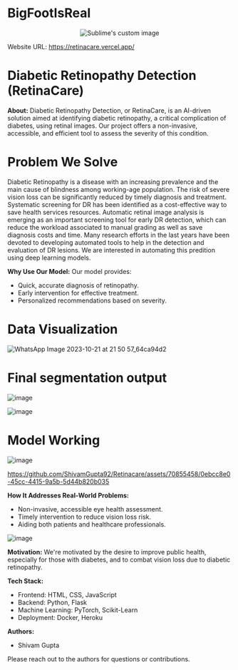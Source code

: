 # BigFootIsReal

<p align="center">
  <img src="https://github.com/ShivamGupta92/Retinacare/assets/70855458/87563d52-17f8-48bd-b13c-20440bc34a38?raw=true" alt="Sublime's custom image"/>
</p>

Website URL: https://retinacare.vercel.app/
# Diabetic Retinopathy Detection (RetinaCare)

**About:**
Diabetic Retinopathy Detection, or RetinaCare, is an AI-driven solution aimed at identifying diabetic retinopathy, a critical complication of diabetes, using retinal images. Our project offers a non-invasive, accessible, and efficient tool to assess the severity of this condition.


# Problem We Solve
Diabetic Retinopathy is a disease with an increasing prevalence and the main cause of blindness among working-age population. The risk of severe vision loss can be significantly reduced by timely diagnosis and treatment. Systematic screening for DR has been identified as a cost-effective way to save health services resources. Automatic retinal image analysis is emerging as an important screening tool for early DR detection, which can reduce the workload associated to manual grading as well as save diagnosis costs and time. Many research efforts in the last years have been devoted to developing automated tools to help in the detection and evaluation of DR lesions. We are interested in automating this predition using deep learning models.

**Why Use Our Model:**
Our model provides:
- Quick, accurate diagnosis of retinopathy.
- Early intervention for effective treatment.
- Personalized recommendations based on severity.

# Data Visualization
![WhatsApp Image 2023-10-21 at 21 50 57_64ca94d2](https://github.com/ShivamGupta92/Retinacare/assets/70855458/dfc81b4a-02fd-4d94-b0c5-986e1bea97d0)

# Final segmentation output
![image](https://github.com/ShivamGupta92/Retinacare/assets/70855458/269aec45-49d6-43d5-9e24-487e2555fd14)

![image](https://github.com/ShivamGupta92/Retinacare/assets/70855458/d9b2c22e-ad91-4557-939f-fe89a4298f16)

# Model Working
![image](https://github.com/ShivamGupta92/Retinacare/assets/70855458/66cc7fed-6059-49e0-94c1-d8dc805ccc4d)


https://github.com/ShivamGupta92/Retinacare/assets/70855458/0ebcc8e0-45cc-4415-9a5b-5d44b820b035

**How It Addresses Real-World Problems:**
- Non-invasive, accessible eye health assessment.
- Timely intervention to reduce vision loss risk.
- Aiding both patients and healthcare professionals.

![image](https://github.com/ShivamGupta92/Retinacare/assets/70855458/c100ec3d-aad9-4661-8f9d-a65ea6806fb1)


**Motivation:**
We're motivated by the desire to improve public health, especially for those with diabetes, and to combat vision loss due to diabetic retinopathy.

**Tech Stack:**
- Frontend: HTML, CSS, JavaScript
- Backend: Python, Flask
- Machine Learning: PyTorch, Scikit-Learn
- Deployment: Docker, Heroku

**Authors:**
- Shivam Gupta

Please reach out to the authors for questions or contributions.
